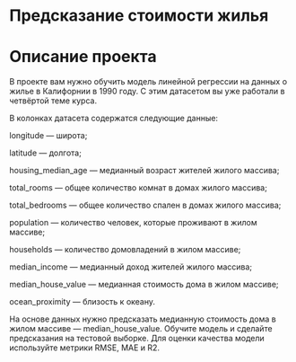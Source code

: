 # Предсказание стоимости жилья

# Описание проекта

В проекте вам нужно обучить модель линейной регрессии на данных о жилье в Калифорнии в 1990 году. С этим датасетом вы уже работали в четвёртой теме курса. 

В колонках датасета содержатся следующие данные:

longitude — широта;

latitude — долгота;

housing_median_age — медианный возраст жителей жилого массива;

total_rooms — общее количество комнат в домах жилого массива;

total_bedrooms — общее количество спален в домах жилого массива;

population — количество человек, которые проживают в жилом массиве;

households — количество домовладений в жилом массиве;

median_income — медианный доход жителей жилого массива;

median_house_value — медианная стоимость дома в жилом массиве;

ocean_proximity — близость к океану.

На основе данных нужно предсказать медианную стоимость дома в жилом массиве — median_house_value. Обучите модель и сделайте предсказания на тестовой выборке. Для оценки качества модели используйте метрики RMSE, MAE и R2.
